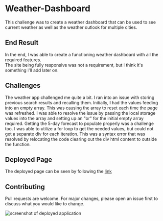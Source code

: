# Weather-Dashboard
This challenge was to create a weather dashboard that can be used to see current weather as well as the weather outlook for multiple cities.

## End Result

In the end, I was able to create a functioning weather dashboard with all the required features.  
The site being fully responsive was not a requirement, but I think it's something I'll add later on.  


## Challenges

The weather app challenged me quite a bit.  I ran into an issue with storing previous search results and recalling them.  Initially, I had the values feeding into an empty array.  This was causing the array to reset each time the page was refreshed.  I was able to resolve the issue by passing the local storage values into the array and setting up an "or" for the initial empty array required.
Getting the 5-day forecast to populate properly was a challenge too.  I was able to utilize a for loop to get the needed values, but could not get a separate div for each iteration. This was a syntax error that was resolved by relocating the code clearing out the div html content to outside the function.

## Deployed Page

The deployed page can be seen by following the [link](https://mike2481.github.io/Weather-Dashboard/)


## Contributing

Pull requests are welcome. For major changes, please open an issue first to discuss what you would like to change.

![screenshot of deployed application](assets/images/short-quiz-screenshot.png?raw=true "Mike Gordon Profile Page")